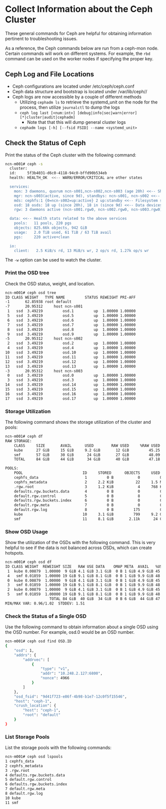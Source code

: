 # Collect Information about the Ceph Cluster

These general commands for Ceph are helpful for obtaining information pertinent to troubleshooting issues.

As a reference, the Ceph commands below are run from a ceph-mon node. Certain commands will work on different systems. For example, the `rbd` command can be used on the worker nodes if specifying the proper key.

## Ceph Log and File Locations

- Ceph configurations are located under /etc/ceph/ceph.conf
- Ceph data structure and bootstrap is located under /var/lib/ceph/<fsid>/
- Ceph logs are now accessible by a couple of different methods
  - Utilizing `cephadm ls` to retrieve the systemd_unit on the node for the process, then utilize `journalctl` to dump the logs
  - `ceph log last [<num:int>] [debug|info|sec|warn|error] [*|cluster|audit|cephadm]`
    - Note that that this will dump general cluster logs
  - `cephadm logs [-h] [--fsid FSID] --name <systemd_unit>`

## Check the Status of Ceph

Print the status of the Ceph cluster with the following command:

```bash
ncn-m001# ceph -s
  cluster:
  id:     5f3b4031-d6c0-4118-94c0-bffd90b534eb
  health: HEALTH_OK  <<-- WARN/ERROR/CRITICAL are other states

  services:
    mon: 3 daemons, quorum ncn-s001,ncn-s002,ncn-s003 (age 20h) <<-- Should have quorum and ideally an odd number of mon nodes
    mgr: ncn-s003(active, since 9d), standbys: ncn-s001, ncn-s002 <<-- The watchdog for the cluster
    mds: cephfs:1 {0=ncn-s002=up:active} 2 up:standby <<-- Filesystem service
    osd: 18 osds: 18 up (since 20h), 18 in (since 9d) <<-- Data devices: 1 OSD = 1 hard drive designated for Ceph
    rgw: 3 daemons active (ncn-s001.rgw0, ncn-s002.rgw0, ncn-s003.rgw0) <<-- Object storage

  data: <<-- Health stats related to the above services
    pools:   11 pools, 220 pgs
    objects: 825.66k objects, 942 GiB
    usage:   2.0 TiB used, 61 TiB / 63 TiB avail
    pgs:     220 active+clean

  io:
    client:   2.5 KiB/s rd, 13 MiB/s wr, 2 op/s rd, 1.27k op/s wr
```

The `-w` option can be used to watch the cluster.

### Print the OSD tree

Check the OSD status, weight, and location.

```bash
ncn-m001# ceph osd tree
ID CLASS WEIGHT   TYPE NAME         STATUS REWEIGHT PRI-AFF
-1       62.85938 root default
-7       20.95312     host ncn-s001
 1   ssd  3.49219         osd.1         up  1.00000 1.00000
 5   ssd  3.49219         osd.5         up  1.00000 1.00000
 6   ssd  3.49219         osd.6         up  1.00000 1.00000
 7   ssd  3.49219         osd.7         up  1.00000 1.00000
 8   ssd  3.49219         osd.8         up  1.00000 1.00000
 9   ssd  3.49219         osd.9         up  1.00000 1.00000
-5       20.95312     host ncn-s002
 2   ssd  3.49219         osd.2         up  1.00000 1.00000
 4   ssd  3.49219         osd.4         up  1.00000 1.00000
10   ssd  3.49219         osd.10        up  1.00000 1.00000
11   ssd  3.49219         osd.11        up  1.00000 1.00000
12   ssd  3.49219         osd.12        up  1.00000 1.00000
13   ssd  3.49219         osd.13        up  1.00000 1.00000
-3       20.95312     host ncn-s003
 0   ssd  3.49219         osd.0         up  1.00000 1.00000
 3   ssd  3.49219         osd.3         up  1.00000 1.00000
14   ssd  3.49219         osd.14        up  1.00000 1.00000
15   ssd  3.49219         osd.15        up  1.00000 1.00000
16   ssd  3.49219         osd.16        up  1.00000 1.00000
17   ssd  3.49219         osd.17        up  1.00000 1.00000
```

### Storage Utilization

The following command shows the storage utilization of the cluster and pools:

```bash
ncn-m001# ceph df
RAW STORAGE:
    CLASS     SIZE       AVAIL      USED        RAW USED     %RAW USED
    kube      27 GiB     15 GiB     9.2 GiB       12 GiB         45.25
    smf       57 GiB     30 GiB      24 GiB       27 GiB         48.09
    TOTAL     84 GiB     44 GiB      34 GiB       40 GiB         47.18

POOLS:
    POOL                           ID     STORED      OBJECTS     USED        %USED     MAX AVAIL
    cephfs_data                     1         0 B           0         0 B         0        13 GiB
    cephfs_metadata                 2     2.2 KiB          22     1.5 MiB         0        13 GiB
    .rgw.root                       3     1.2 KiB           4     768 KiB         0        13 GiB
    defaults.rgw.buckets.data       4         0 B           0         0 B         0        13 GiB
    default.rgw.control             5         0 B           8         0 B         0        13 GiB
    defaults.rgw.buckets.index      6         0 B           0         0 B         0        13 GiB
    default.rgw.meta                7         0 B           0         0 B         0        13 GiB
    default.rgw.log                 8         0 B         175         0 B         0        13 GiB
    kube                           10     3.1 GiB         799     9.2 GiB     40.64       4.5 GiB
    smf                            11     8.1 GiB       2.11k      24 GiB     47.71       8.9 GiB
```

### Show OSD Usage

Show the utilization of the OSDs with the following command. This is very helpful to see if the data is not balanced across OSDs, which can create hotspots.

```bash
ncn-m001# ceph osd df
ID CLASS WEIGHT  REWEIGHT SIZE   RAW USE DATA    OMAP META  AVAIL   %USE  VAR  PGS STATUS
 1  kube 0.00879  1.00000  9 GiB 4.1 GiB 3.1 GiB  0 B 1 GiB 4.9 GiB 45.25 0.96  99     up
 4   smf 0.01859  1.00000 19 GiB 9.1 GiB 8.1 GiB  0 B 1 GiB 9.9 GiB 48.09 1.02 141     up
 0  kube 0.00879  1.00000  9 GiB 4.1 GiB 3.1 GiB  0 B 1 GiB 4.9 GiB 45.25 0.96  93     up
 3   smf 0.01859  1.00000 19 GiB 9.1 GiB 8.1 GiB  0 B 1 GiB 9.9 GiB 48.09 1.02 147     up
 2  kube 0.00879  1.00000  9 GiB 4.1 GiB 3.1 GiB  0 B 1 GiB 4.9 GiB 45.25 0.96 100     up
 5   smf 0.01859  1.00000 19 GiB 9.1 GiB 8.1 GiB  0 B 1 GiB 9.9 GiB 48.09 1.02 140     up
                    TOTAL 84 GiB  40 GiB  34 GiB  0 B 6 GiB  44 GiB 47.18
MIN/MAX VAR: 0.96/1.02  STDDEV: 1.51
```

### Check the Status of a Single OSD

Use the following command to obtain information about a single OSD using the OSD number. For example, osd.0 would be an OSD number.

```bash
ncn-m001# ceph osd find OSD.ID
{
    "osd": 1,
    "addrs": {
        "addrvec": [
            {
                "type": "v1",
                "addr": "10.248.2.127:6800",
                "nonce": 4966
            }
        ]
    },
    "osd_fsid": "9d41f723-e86f-4b98-b1e7-12c0f5f15546",
    "host": "ceph-1",
    "crush_location": {
        "host": "ceph-1",
        "root": "default"
    }
}
```

### List Storage Pools

List the storage pools with the following commands:

```bash
ncn-m001# ceph osd lspools
1 cephfs_data
2 cephfs_metadata
3 .rgw.root
4 defaults.rgw.buckets.data
5 default.rgw.control
6 defaults.rgw.buckets.index
7 default.rgw.meta
8 default.rgw.log
10 kube
11 smf
```

